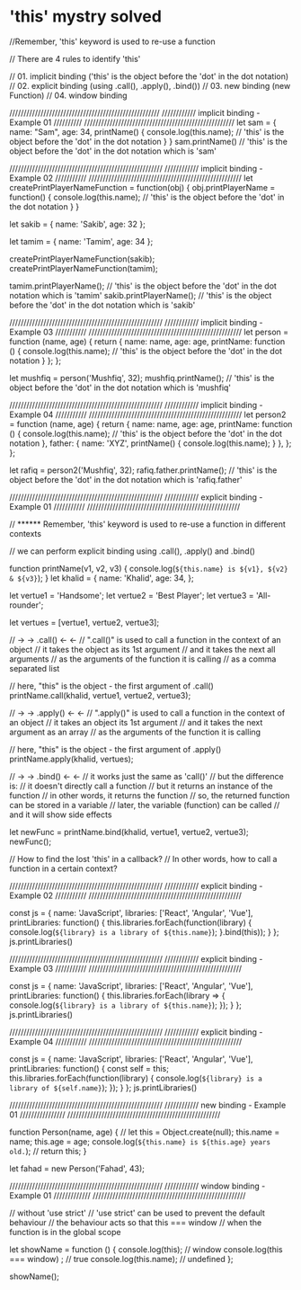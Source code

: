 # 'this' mystry solved 

//Remember, 'this' keyword is used to re-use a function

// There are 4 rules to identify 'this'

// 01. implicit binding ('this' is the object before the 'dot' in the dot notation)
// 02. explicit binding (using .call(), .apply(), .bind())
// 03. new binding  (new Function)
// 04. window binding 


  /////////////////////////////////////////////////////
 //////////// implicit binding - Example 01 //////////
/////////////////////////////////////////////////////
let sam = {
    name: "Sam",
    age: 34,
    printName() {
        console.log(this.name); // 'this' is the object before the 'dot' in the dot notation
    }
}
sam.printName() // 'this' is the object before the 'dot' in the dot notation which is 'sam'




  //////////////////////////////////////////////////////
 //////////// implicit binding - Example 02 ///////////
//////////////////////////////////////////////////////
let createPrintPlayerNameFunction = function(obj) {
    obj.printPlayerName = function() {
        console.log(this.name); // 'this' is the object before the 'dot' in the dot notation
    }
}

let sakib = {
    name: 'Sakib',
    age: 32
};

let tamim = {
    name: 'Tamim',
    age: 34
};

createPrintPlayerNameFunction(sakib);
createPrintPlayerNameFunction(tamim);

tamim.printPlayerName(); // 'this' is the object before the 'dot' in the dot notation which is 'tamim'
sakib.printPlayerName(); // 'this' is the object before the 'dot' in the dot notation which is 'sakib'


  //////////////////////////////////////////////////////
 //////////// implicit binding - Example 03 ///////////
//////////////////////////////////////////////////////
let person = function (name, age) {
    return {
        name: name,
        age: age,
        printName: function () {
            console.log(this.name); // 'this' is the object before the 'dot' in the dot notation
        }
    };
};

let mushfiq = person('Mushfiq', 32);
mushfiq.printName(); // 'this' is the object before the 'dot' in the dot notation which is 'mushfiq'


  //////////////////////////////////////////////////////
 //////////// implicit binding - Example 04 ///////////
//////////////////////////////////////////////////////
let person2 = function (name, age) {
    return {
        name: name,
        age: age,
        printName: function () {
            console.log(this.name); // 'this' is the object before the 'dot' in the dot notation
        },
        father: {
            name: 'XYZ',
            printName() {
                console.log(this.name);
            }
        },
    };
};

let rafiq = person2('Mushfiq', 32);
rafiq.father.printName(); // 'this' is the object before the 'dot' in the dot notation which is 'rafiq.father'


  //////////////////////////////////////////////////////
 //////////// explicit binding - Example 01 ///////////
//////////////////////////////////////////////////////

// ****** Remember, 'this' keyword is used to re-use a function in different contexts

// we can perform explicit binding using .call(), .apply() and .bind()

function printName(v1, v2, v3) {
    console.log(`${this.name} is ${v1}, ${v2} & ${v3}`);
}
let khalid = {
    name: 'Khalid',
    age: 34,
};

let vertue1 = 'Handsome';
let vertue2 = 'Best Player';
let vertue3 = 'All-rounder';

let vertues = [vertue1, vertue2, vertue3];

// -> -> .call() <- <-
// ".call()" is used to call a function in the context of an object 
// it takes the object as its 1st argument 
// and it takes the next all arguments 
// as the arguments of the function it is calling
// as a comma separated list

// here, "this" is the object - the first argument of .call()
printName.call(khalid, vertue1, vertue2, vertue3);


// -> -> .apply() <- <-
// ".apply()" is used to call a function in the context of an object 
// it takes an object its 1st argument 
// and it takes the next argument as an array
// as the arguments of the function it is calling

// here, "this" is the object - the first argument of .apply()
printName.apply(khalid, vertues); 


// -> -> .bind() <- <-
// it works just the same as 'call()'
// but the difference is:
// it doesn't directly call a function
// but it returns an instance of the function
// in other words, it returns the function
// so, the returned function can be stored in a variable
// later, the variable (function) can be called 
// and it will show side effects

let newFunc = printName.bind(khalid, vertue1, vertue2, vertue3);
newFunc();


// How to find the lost 'this' in a callback?
// In other words, how to call a function in a certain context?


  //////////////////////////////////////////////////////
 //////////// explicit binding - Example 02 ///////////
//////////////////////////////////////////////////////

const js = {
    name: 'JavaScript',
    libraries: ['React', 'Angular', 'Vue'],
    printLibraries: function() {
        this.libraries.forEach(function(library) {
            console.log(`${library} is a library of ${this.name}`);
        }.bind(this));
    }
};
js.printLibraries()

  //////////////////////////////////////////////////////
 //////////// explicit binding - Example 03 ///////////
//////////////////////////////////////////////////////

const js = {
    name: 'JavaScript',
    libraries: ['React', 'Angular', 'Vue'],
    printLibraries: function() {
        this.libraries.forEach(library => {
            console.log(`${library} is a library of ${this.name}`);
        });
    }
};
js.printLibraries()


  //////////////////////////////////////////////////////
 //////////// explicit binding - Example 04 ///////////
//////////////////////////////////////////////////////

const js = {
    name: 'JavaScript',
    libraries: ['React', 'Angular', 'Vue'],
    printLibraries: function() {
        const self = this;
        this.libraries.forEach(function(library) {
            console.log(`${library} is a library of ${self.name}`);
        });
    }
};
js.printLibraries()


  //////////////////////////////////////////////////////
 //////////// new binding - Example 01 ////////////////
//////////////////////////////////////////////////////



function Person(name, age) {
    // let this = Object.create(null);
    this.name = name;
    this.age = age;
    console.log(`${this.name} is ${this.age} years old.`);
    // return this;
}

let fahad = new Person('Fahad', 43);


  //////////////////////////////////////////////////////
 //////////// window binding - Example 01 /////////////
//////////////////////////////////////////////////////

// without 'use strict'
// 'use strict' can be used to prevent the default behaviour
// the behaviour acts so that this === window
// when the function is in the global scope

let showName = function () {
    console.log(this); // window
    console.log(this === window) ; // true
    console.log(this.name); // undefined
};

showName();